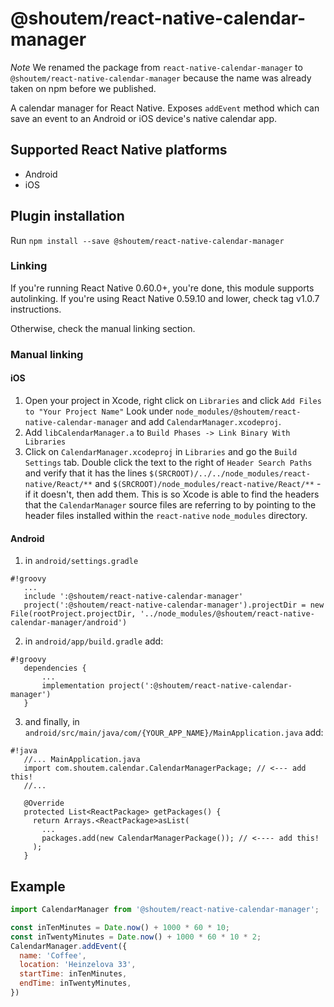 # @shoutem/react-native-calendar-manager

*Note*
We renamed the package from `react-native-calendar-manager` to `@shoutem/react-native-calendar-manager` because the name was already taken on npm before we published.

A calendar manager for React Native. Exposes `addEvent` method which can save an event to an Android or iOS device's native calendar app.

## Supported React Native platforms

- Android
- iOS

## Plugin installation

Run `npm install --save @shoutem/react-native-calendar-manager`

### Linking

If you're running React Native 0.60.0+, you're done, this module supports autolinking. If you're using React Native 0.59.10 and lower, check tag v1.0.7 instructions.

Otherwise, check the manual linking section.

### Manual linking

#### iOS

1. Open your project in Xcode, right click on `Libraries` and click `Add
   Files to "Your Project Name"` Look under `node_modules/@shoutem/react-native-calendar-manager` and add `CalendarManager.xcodeproj`.  
2. Add `libCalendarManager.a` to `Build Phases -> Link Binary With Libraries`
3. Click on `CalendarManager.xcodeproj` in `Libraries` and go the `Build
   Settings` tab. Double click the text to the right of `Header Search
   Paths` and verify that it has the lines `$(SRCROOT)/../../node_modules/react-native/React/**` and `$(SRCROOT)/node_modules/react-native/React/**` - if it
   doesn't, then add them. This is so Xcode is able to find the headers that
   the `CalendarManager` source files are referring to by pointing to the
   header files installed within the `react-native` `node_modules`
   directory.

#### Android

1. in `android/settings.gradle`   
```
#!groovy
   ...
   include ':@shoutem/react-native-calendar-manager'
   project(':@shoutem/react-native-calendar-manager').projectDir = new File(rootProject.projectDir, '../node_modules/@shoutem/react-native-calendar-manager/android')

```

2. in `android/app/build.gradle` add:
```
#!groovy
   dependencies {
       ...
       implementation project(':@shoutem/react-native-calendar-manager')
   }
```

3. and finally, in `android/src/main/java/com/{YOUR_APP_NAME}/MainApplication.java` add:

```
#!java
   //... MainApplication.java
   import com.shoutem.calendar.CalendarManagerPackage; // <--- add this!
   //...

   @Override
   protected List<ReactPackage> getPackages() {
     return Arrays.<ReactPackage>asList(
       ...
       packages.add(new CalendarManagerPackage()); // <---- add this!
     );
   }

```


## Example
```javascript
import CalendarManager from '@shoutem/react-native-calendar-manager';

const inTenMinutes = Date.now() + 1000 * 60 * 10;
const inTwentyMinutes = Date.now() + 1000 * 60 * 10 * 2;
CalendarManager.addEvent({
  name: 'Coffee',
  location: 'Heinzelova 33',
  startTime: inTenMinutes,
  endTime: inTwentyMinutes,
})


```
